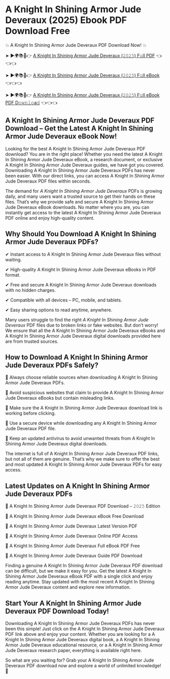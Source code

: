 # A Knight In Shining Armor Jude Deveraux (2025) Ebook PDF Download Free

💥 A Knight In Shining Armor Jude Deveraux PDF Download Now! 💥

➤ ►🌍📚📱👉 [A Knight In Shining Armor Jude Deveraux (𝟸𝟶𝟸𝟻) F𝚞ll PDF](https://getpdf.xyz/a-knight-in-shining-armor-jude-deveraux) 👈👈👈


➤ ►🌍📚📱👉 [A Knight In Shining Armor Jude Deveraux (𝟸𝟶𝟸𝟻) F𝚞ll eBook](https://getpdf.xyz/a-knight-in-shining-armor-jude-deveraux) 👈👈👈


➤ ►🌍📚📱👉 [A Knight In Shining Armor Jude Deveraux (𝟸𝟶𝟸𝟻) F𝚞ll eBook PDF D𝚘𝚠𝚗𝚕𝚘a𝚍](https://getpdf.xyz/a-knight-in-shining-armor-jude-deveraux) 👈👈👈


## A Knight In Shining Armor Jude Deveraux PDF Download – Get the Latest A Knight In Shining Armor Jude Deveraux eBook Now!

Looking for the best A Knight In Shining Armor Jude Deveraux PDF download? You are in the right place! Whether you need the latest A Knight In Shining Armor Jude Deveraux eBook, a research document, or exclusive A Knight In Shining Armor Jude Deveraux guides, we have got you covered. Downloading A Knight In Shining Armor Jude Deveraux PDFs has never been easier. With our direct links, you can access A Knight In Shining Armor Jude Deveraux PDF files within seconds.

The demand for *A Knight In Shining Armor Jude Deveraux* PDFs is growing daily, and many users want a trusted source to get their hands on these files. That’s why we provide safe and secure A Knight In Shining Armor Jude Deveraux eBook downloads. No matter where you are, you can instantly get access to the latest A Knight In Shining Armor Jude Deveraux PDF online and enjoy high-quality content.

## Why Should You Download A Knight In Shining Armor Jude Deveraux PDFs?

✔ Instant access to A Knight In Shining Armor Jude Deveraux files without waiting.

✔ High-quality A Knight In Shining Armor Jude Deveraux eBooks in PDF format.

✔ Free and secure A Knight In Shining Armor Jude Deveraux downloads with no hidden charges.

✔ Compatible with all devices – PC, mobile, and tablets.

✔ Easy sharing options to read anytime, anywhere.

Many users struggle to find the right *A Knight In Shining Armor Jude Deveraux* PDF files due to broken links or fake websites. But don’t worry! We ensure that all the A Knight In Shining Armor Jude Deveraux eBooks and A Knight In Shining Armor Jude Deveraux digital downloads provided here are from trusted sources.

## How to Download A Knight In Shining Armor Jude Deveraux PDFs Safely?

📌 Always choose reliable sources when downloading A Knight In Shining Armor Jude Deveraux PDFs.

📌 Avoid suspicious websites that claim to provide A Knight In Shining Armor Jude Deveraux eBooks but contain misleading links.

📌 Make sure the A Knight In Shining Armor Jude Deveraux download link is working before clicking.

📌 Use a secure device while downloading any A Knight In Shining Armor Jude Deveraux PDF file.

📌 Keep an updated antivirus to avoid unwanted threats from A Knight In Shining Armor Jude Deveraux digital downloads.

The internet is full of A Knight In Shining Armor Jude Deveraux PDF links, but not all of them are genuine. That’s why we make sure to offer the best and most updated A Knight In Shining Armor Jude Deveraux PDFs for easy access.

## Latest Updates on A Knight In Shining Armor Jude Deveraux PDFs

🔹 A Knight In Shining Armor Jude Deveraux PDF Download – 𝟸𝟶𝟸𝟻 Edition

🔹 A Knight In Shining Armor Jude Deveraux eBook Free Download

🔹 A Knight In Shining Armor Jude Deveraux Latest Version PDF

🔹 A Knight In Shining Armor Jude Deveraux Online PDF Access

🔹 A Knight In Shining Armor Jude Deveraux Full eBook PDF Free

🔹 A Knight In Shining Armor Jude Deveraux Guide PDF Download

Finding a genuine A Knight In Shining Armor Jude Deveraux PDF download can be difficult, but we make it easy for you. Get the latest A Knight In Shining Armor Jude Deveraux eBook PDF with a single click and enjoy reading anytime. Stay updated with the most recent A Knight In Shining Armor Jude Deveraux content and explore new information.

## Start Your A Knight In Shining Armor Jude Deveraux PDF Download Today!

Downloading A Knight In Shining Armor Jude Deveraux PDFs has never been this simple! Just click on the A Knight In Shining Armor Jude Deveraux PDF link above and enjoy your content. Whether you are looking for a A Knight In Shining Armor Jude Deveraux digital book, a A Knight In Shining Armor Jude Deveraux educational resource, or a A Knight In Shining Armor Jude Deveraux research paper, everything is available right here.

So what are you waiting for? Grab your A Knight In Shining Armor Jude Deveraux PDF download now and explore a world of unlimited knowledge! 🚀